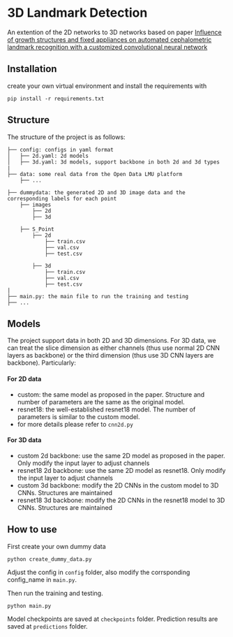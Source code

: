 # 3D Landmark Detection
An extention of the 2D networks to 3D networks based on paper [Influence of growth structures and fixed appliances on automated cephalometric landmark recognition with a customized convolutional neural network](https://bmcoralhealth.biomedcentral.com/articles/10.1186/s12903-023-02984-2)

## Installation
create your own virtual environment and install the requirements with

`pip install -r requirements.txt`


## Structure
The structure of the project is as follows:

```
├── config: configs in yaml format
│   ├── 2d.yaml: 2d models
│   ├── 3d.yaml: 3d models, support backbone in both 2d and 3d types
|
├── data: some real data from the Open Data LMU platform
    ├── ...

├── dummydata: the generated 2D and 3D image data and the corresponding labels for each point
    ├── images
        ├── 2d
        ├── 3d
    
    ├── S_Point
        ├── 2d
            ├── train.csv
            ├── val.csv
            ├── test.csv

        ├── 3d
            ├── train.csv
            ├── val.csv
            ├── test.csv
|
├── main.py: the main file to run the training and testing
├── ...

```

## Models
The project support data in both 2D and 3D dimensions. For 3D data, we can treat the slice dimension as either channels (thus use normal 2D CNN layers as backbone) or the third dimension (thus use 3D CNN layers are backbone). Particularly:

#### For 2D data
- custom: the same model as proposed in the paper. Structure and number of parameters are the same as the original model.
- resnet18: the well-established resnet18 model. The number of parameters is similar to the custom model.
- for more details please refer to `cnn2d.py`

#### For 3D data
- custom 2d backbone: use the same 2D model as proposed in the paper. Only modify the input layer to adjust channels
- resnet18 2d backbone: use the same 2D model as resnet18. Only modify the input layer to adjust channels
- custom 3d backbone: modify the 2D CNNs in the custom model to 3D CNNs. Structures are maintained
- resnet18 3d backbone: modify the 2D CNNs in the resnet18 model to 3D CNNs. Structures are maintained

## How to use
First create your own dummy data

```python create_dummy_data.py```

Adjust the config in `config` folder, also modify the corrsponding config_name in `main.py`.


Then run the training and testing. 

```python main.py```

Model checkpoints are saved at `checkpoints` folder. Prediction results are saved at `predictions` folder. 
